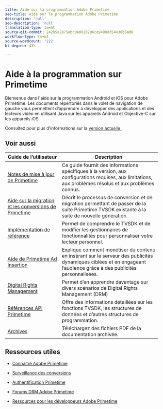 ```yaml
---
title: Aide sur la programmation Adobe Primetime
seo-title: Aide sur la programmation Adobe Primetime
description: 'null'
seo-description: 'null'
translation-type: tm+mt
source-git-commit: 242b5a2875ebc0e0020296ce9489dd54438b5ad0
workflow-type: tm+mt
source-wordcount: '222'
ht-degree: 43%

---
```



# Aide à la programmation sur Primetime

Bienvenue dans l&#39;aide sur la programmation Android et iOS pour Adobe Primetime. Les documents répertoriés dans le volet de navigation de gauche vous permettent d’apprendre à développer des applications et des lecteurs vidéo en utilisant Java sur les appareils Android et Objective-C sur les appareils iOS.

Consultez pour plus d&#39;informations sur la [version actuelle ](tvsdk-3x-ios-prog/ios-3x-introduction/ios-3x-overview/ios-3x-overview.md).

## Voir aussi

| Guide de l’utilisateur | Description |
|---|---|
| [Notes de mise à jour de Primetime](/help/release-notes/home.md) | Ce guide fournit des informations spécifiques à la version, aux configurations requises, aux limitations, aux problèmes résolus et aux problèmes connus. |
| [Aide sur la migration et les conversions de Primetime](/help/migration-guides/home.md) | Décrit le processus de conversion et de migration permettant de passer de la suite Primetime TVSDK existante à la suite de nouvelle génération. |
| [Implémentation de référence](/help/android-reference-implementation/home.md) | Permet de comprendre le TVSDK et de modifier les gestionnaires de fonctionnalités pour personnaliser votre lecteur personnel. |
| [Aide de Primetime Ad Insertion](/help/primetime-ad-insertion/home.md) | Explique comment monétiser du contenu en insérant sur le serveur des publicités dynamiques ciblées et en engageant l’audience grâce à des publicités personnalisées. |
| [Digital Rights Management](/help/digital-rights-management/home.md) | Permet d’en apprendre davantage sur divers scénarios de Digital Rights Management (DRM) |
| [Références API Primetime](/help/reference/api-references.md) | Offre des informations détaillées sur les fonctions TVSDK, les structures de données et d’autres structures de programmation. |
| [Archives](https://helpx.adobe.com/primetime/archives.html) | Téléchargez des fichiers PDF de la documentation archivée. |

## Ressources utiles

* [Connaître Adobe Primetime](https://www.adobe.com/in/marketing/primetime.html)

* [Surveillance des conversions](https://tve.helpdocsonline.com/concurrency-monitoring-introduction)

* [Authentification Primetime](https://tve.helpdocsonline.com/home)

* [Forums DRM Adobe Primetime](https://forums.adobe.com/community/adobe_access)

* [Ressources pour les développeurs Adobe Primetime](https://www.adobe.com/devnet/primetime.html)
